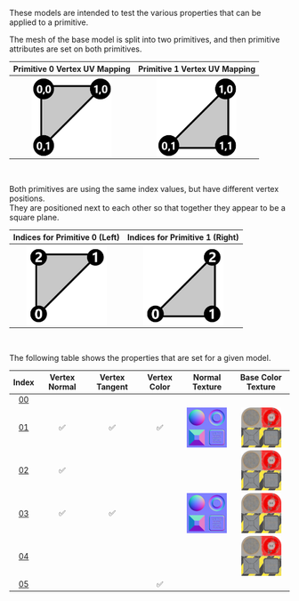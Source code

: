 These models are intended to test the various properties that can be applied to a primitive.  

The mesh of the base model is split into two primitives, and then primitive attributes are set on both primitives.  

Primitive 0 Vertex UV Mapping | Primitive 1 Vertex UV Mapping
:---: | :---:
<img src="./Icon_UVSpace2.png" height="144" width="144" align="middle"> | <img src="./Icon_UVspace3.png" height="144" width="144" align="middle"> 

<br>

Both primitives are using the same index values, but have different vertex positions.  
They are positioned next to each other so that together they appear to be a square plane.

Indices for Primitive 0 (Left) | Indices for Primitive 1 (Right)
:---: | :---:
<img src="./Icon_Indices_Primitive0.png" height="144" width="144" align="middle"> | <img src="./Icon_Indices_Primitive1.png" height="144" width="144" align="middle">


<br>

The following table shows the properties that are set for a given model.  


Index | Vertex Normal | Vertex Tangent | Vertex Color | Normal Texture | Base Color Texture
:---: | :---: | :---: | :---: | :---: | :---:
[00](./Mesh_Primitives_00.gltf) |   |   |   |   |  
[01](./Mesh_Primitives_01.gltf) | :white_check_mark: | :white_check_mark: | :white_check_mark: | <img src="./Textures/Texture_normal.png" height="72" width="72" align="middle"> | <img src="./Textures/Texture_baseColor.png" height="72" width="72" align="middle">
[02](./Mesh_Primitives_02.gltf) | :white_check_mark: |   |   |   | <img src="./Textures/Texture_baseColor.png" height="72" width="72" align="middle">
[03](./Mesh_Primitives_03.gltf) | :white_check_mark: | :white_check_mark: |   | <img src="./Textures/Texture_normal.png" height="72" width="72" align="middle"> | <img src="./Textures/Texture_baseColor.png" height="72" width="72" align="middle">
[04](./Mesh_Primitives_04.gltf) |   |   |   |   | <img src="./Textures/Texture_baseColor.png" height="72" width="72" align="middle">
[05](./Mesh_Primitives_05.gltf) |   |   | :white_check_mark: |   |  
 
